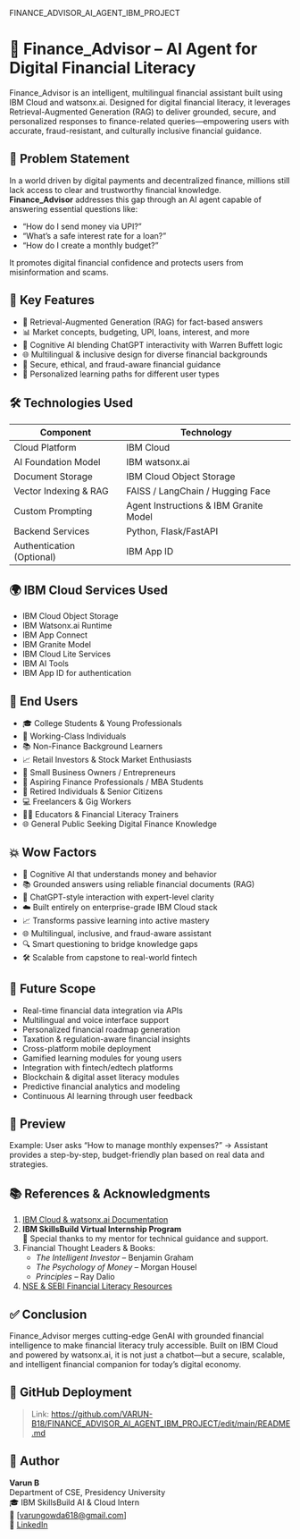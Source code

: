 FINANCE_ADVISOR_AI_AGENT_IBM_PROJECT

# 💼 Finance_Advisor – AI Agent for Digital Financial Literacy

Finance_Advisor is an intelligent, multilingual financial assistant built using IBM Cloud and watsonx.ai. Designed for digital financial literacy, it leverages Retrieval-Augmented Generation (RAG) to deliver grounded, secure, and personalized responses to finance-related queries—empowering users with accurate, fraud-resistant, and culturally inclusive financial guidance.



## 🚀 Problem Statement

In a world driven by digital payments and decentralized finance, millions still lack access to clear and trustworthy financial knowledge.  
**Finance_Advisor** addresses this gap through an AI agent capable of answering essential questions like:
- “How do I send money via UPI?”
- “What’s a safe interest rate for a loan?”
- “How do I create a monthly budget?”

It promotes digital financial confidence and protects users from misinformation and scams.



## 🧠 Key Features

- 🔎 Retrieval-Augmented Generation (RAG) for fact-based answers  
- 📊 Market concepts, budgeting, UPI, loans, interest, and more  
- 🧠 Cognitive AI blending ChatGPT interactivity with Warren Buffett logic  
- 🌐 Multilingual & inclusive design for diverse financial backgrounds  
- 🔐 Secure, ethical, and fraud-aware financial guidance  
- 🎯 Personalized learning paths for different user types  



## 🛠️ Technologies Used

| Component                      | Technology                               |
|-------------------------------|------------------------------------------|
| Cloud Platform                | IBM Cloud                                |
| AI Foundation Model           | IBM watsonx.ai                           |
| Document Storage              | IBM Cloud Object Storage                 |
| Vector Indexing & RAG         | FAISS / LangChain / Hugging Face         |
| Custom Prompting              | Agent Instructions & IBM Granite Model   |
| Backend Services              | Python, Flask/FastAPI                    |
| Authentication (Optional)     | IBM App ID                               |



## 🌍 IBM Cloud Services Used

- IBM Cloud Object Storage  
- IBM Watsonx.ai Runtime  
- IBM App Connect  
- IBM Granite Model  
- IBM Cloud Lite Services  
- IBM AI Tools  
- IBM App ID for authentication  



## 👥 End Users

- 🎓 College Students & Young Professionals  
- 💼 Working-Class Individuals  
- 📚 Non-Finance Background Learners  
- 📈 Retail Investors & Stock Market Enthusiasts  
- 🧾 Small Business Owners / Entrepreneurs  
- 🎯 Aspiring Finance Professionals / MBA Students  
- 🧓 Retired Individuals & Senior Citizens  
- 💻 Freelancers & Gig Workers  
- 🧑‍🏫 Educators & Financial Literacy Trainers  
- 🌐 General Public Seeking Digital Finance Knowledge  



## 💥 Wow Factors

- 🧠 Cognitive AI that understands money and behavior  
- 📚 Grounded answers using reliable financial documents (RAG)  
- 🤖 ChatGPT-style interaction with expert-level clarity  
- ☁️ Built entirely on enterprise-grade IBM Cloud stack  
- 📈 Transforms passive learning into active mastery  
- 🌐 Multilingual, inclusive, and fraud-aware assistant  
- 🔍 Smart questioning to bridge knowledge gaps  
- 🛠 Scalable from capstone to real-world fintech  



## 🔮 Future Scope

- Real-time financial data integration via APIs  
- Multilingual and voice interface support  
- Personalized financial roadmap generation  
- Taxation & regulation-aware financial insights  
- Cross-platform mobile deployment  
- Gamified learning modules for young users  
- Integration with fintech/edtech platforms  
- Blockchain & digital asset literacy modules  
- Predictive financial analytics and modeling  
- Continuous AI learning through user feedback



## 📸 Preview

Example: User asks “How to manage monthly expenses?” → Assistant provides a step-by-step, budget-friendly plan based on real data and strategies.



## 📚 References & Acknowledgments

1. [IBM Cloud & watsonx.ai Documentation](https://www.ibm.com/docs/en)  
2. **IBM SkillsBuild Virtual Internship Program**  
   🙏 Special thanks to my mentor for technical guidance and support.  
3. Financial Thought Leaders & Books:  
   - *The Intelligent Investor* – Benjamin Graham  
   - *The Psychology of Money* – Morgan Housel  
   - *Principles* – Ray Dalio  
4. [NSE & SEBI Financial Literacy Resources](https://www.nseindia.com)



## ✅ Conclusion

Finance_Advisor merges cutting-edge GenAI with grounded financial intelligence to make financial literacy truly accessible. Built on IBM Cloud and powered by watsonx.ai, it is not just a chatbot—but a secure, scalable, and intelligent financial companion for today’s digital economy.



## 🔗 GitHub Deployment

> Link: https://github.com/VARUN-B18/FINANCE_ADVISOR_AI_AGENT_IBM_PROJECT/edit/main/README.md




## 👤 Author

**Varun B**  
Department of CSE, Presidency University  
🎓 IBM SkillsBuild AI & Cloud Intern  
📧 [varungowda618@gmail.com]  
🔗 [LinkedIn](https://www.linkedin.com/in/varun-b-29280425a/)

